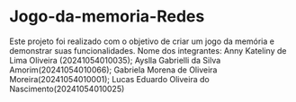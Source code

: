 # Jogo-da-memoria-Redes
Este projeto foi realizado com o objetivo de criar um jogo da memória e demonstrar suas funcionalidades.
Nome dos integrantes: 
Anny Kateliny de Lima Oliveira (20241054010035);
Ayslla Gabrielli da Silva Amorim(20241054010066);
Gabriela Morena de Oliveira Moreira(20241054010001);
Lucas Eduardo Oliveira do Nascimento(20241054010025)
